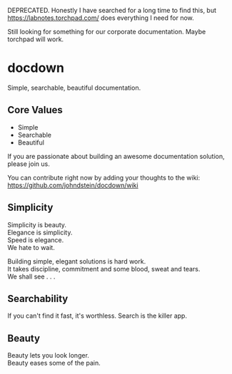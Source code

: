 DEPRECATED. Honestly I have searched for a long time to find this, 
but https://labnotes.torchpad.com/ does everything I need for now.

Still looking for something for our corporate documentation. 
Maybe torchpad will work.

# docdown

Simple, searchable, beautiful documentation.

## Core Values

* Simple
* Searchable
* Beautiful

If you are passionate about building an awesome documentation solution, please join us.

You can contribute right now by adding your thoughts to the wiki: https://github.com/johndstein/docdown/wiki

## Simplicity

Simplicity is beauty.    
Elegance is simplicity.   
Speed is elegance.   
We hate to wait.   

Building simple, elegant solutions is hard work.   
It takes discipline, commitment and some blood, sweat and tears.   
We shall see . . .    

## Searchability

If you can't find it fast, it's worthless.
Search is the killer app.

## Beauty

Beauty lets you look longer.   
Beauty eases some of the pain.   

